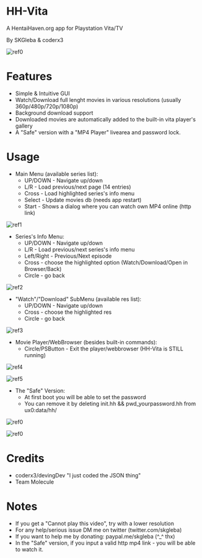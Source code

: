 # HH-Vita
A HentaiHaven.org app for Playstation Vita/TV

By SKGleba & coderx3

![ref0](https://github.com/SKGleba/HH-Vita/raw/master/sss/larea.jpg)

# Features
 - Simple & Intuitive GUI
 - Watch/Download full lenght movies in various resolutions (usually 360p/480p/720p/1080p)
 - Background download support
 - Downloaded movies are automatically added to the built-in vita player's gallery
 - A "Safe" version with a "MP4 Player" livearea and password lock.

# Usage
 - Main Menu (available series list):
   - UP/DOWN - Navigate up/down
   - L/R - Load previous/next page (14 entries)
   - Cross - Load highlighted series's info menu
   - Select - Update movies db (needs app restart)
   - Start - Shows a dialog where you can watch own MP4 online (http link)
   
![ref1](https://github.com/SKGleba/HH-Vita/raw/master/sss/list.jpg)

 - Series's Info Menu:
   - UP/DOWN - Navigate up/down
   - L/R - Load previous/next series's info menu
   - Left/Right - Previous/Next episode
   - Cross - choose the highlighted option (Watch/Download/Open in Browser/Back)
   - Circle - go back
 
![ref2](https://github.com/SKGleba/HH-Vita/raw/master/sss/snfo.jpg)

 - "Watch"/"Download" SubMenu (available res list):
   - UP/DOWN - Navigate up/down
   - Cross - choose the highlighted res
   - Circle - go back
   
![ref3](https://github.com/SKGleba/HH-Vita/raw/master/sss/dlw.jpg)

 - Movie Player/WebBrowser (besides built-in commands):
   - Circle/PSButton - Exit the player/webbrowser (HH-Vita is STILL running)
   
![ref4](https://github.com/SKGleba/HH-Vita/raw/master/sss/vid.jpg)

![ref5](https://github.com/SKGleba/HH-Vita/raw/master/sss/dl.jpg)

 - The "Safe" Version:
   - At first boot you will be able to set the password
   - You can remove it by deleting init.hh && pwd_yourpassword.hh from ux0:data/hh/
   
![ref0](https://github.com/SKGleba/HH-Vita/raw/master/sss/larea_safe.jpg)

![ref0](https://github.com/SKGleba/HH-Vita/raw/master/sss/safe.jpg)
  
# Credits
 - coderx3/devingDev "I just coded the JSON thing"
 - Team Molecule
   
# Notes
 - If you get a "Cannot play this video", try with a lower resolution
 - For any help/serious issue DM me on twitter (twitter.com/skgleba)
 - If you want to help me by donating: paypal.me/skgleba (^_^ thx)
 - In the "Safe" version, if you input a valid http mp4 link - you will be able to watch it.
